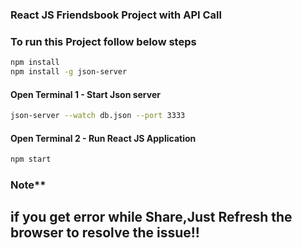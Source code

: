 ### React JS Friendsbook Project with API Call


### To run this Project follow below steps
```bash
npm install 
npm install -g json-server
```
#### Open Terminal 1 - Start Json server
```bash
json-server --watch db.json --port 3333
```
#### Open Terminal 2 - Run React JS Application
```bash
npm start
```

### Note**
## if you get error while Share,Just Refresh the browser to resolve the issue!!
